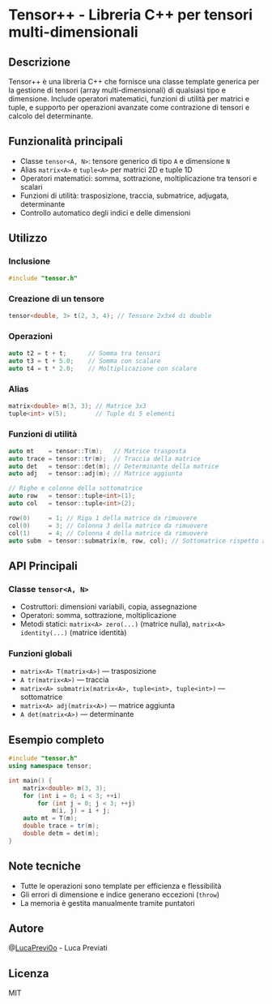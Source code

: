 # Tensor++ - Libreria C++ per tensori multi-dimensionali

## Descrizione

Tensor++ è una libreria C++ che fornisce una classe template generica per la gestione di tensori (array multi-dimensionali) di qualsiasi tipo e dimensione.
Include operatori matematici, funzioni di utilità per matrici e tuple, e supporto per operazioni avanzate come contrazione di tensori e calcolo del determinante.

## Funzionalità principali
- Classe `tensor<A, N>`: tensore generico di tipo `A` e dimensione `N`
- Alias `matrix<A>` e `tuple<A>` per matrici 2D e tuple 1D
- Operatori matematici: somma, sottrazione, moltiplicazione tra tensori e scalari
- Funzioni di utilità: trasposizione, traccia, submatrice, adjugata, determinante
- Controllo automatico degli indici e delle dimensioni

## Utilizzo

### Inclusione
```cpp
#include "tensor.h"
```

### Creazione di un tensore
```cpp
tensor<double, 3> t(2, 3, 4); // Tensore 2x3x4 di double
```

### Operazioni
```cpp
auto t2 = t + t;      // Somma tra tensori
auto t3 = t + 5.0;    // Somma con scalare
auto t4 = t * 2.0;    // Moltiplicazione con scalare
```

### Alias
```cpp
matrix<double> m(3, 3); // Matrice 3x3
tuple<int> v(5);        // Tuple di 5 elementi
```

### Funzioni di utilità
```cpp
auto mt    = tensor::T(m);   // Matrice trasposta
auto trace = tensor::tr(m);  // Traccia della matrice
auto det   = tensor::det(m); // Determinante della matrice
auto adj   = tensor::adj(m); // Matrice aggiunta

// Righe e colonne della sottomatrice
auto row   = tensor::tuple<int>(1);
auto col   = tensor::tuple<int>(2);

row(0)     = 1; // Riga 1 della matrice da rimuovere
col(0)     = 3; // Colonna 3 della matrice da rimuovere
col(1)     = 4; // Colonna 4 della matrice da rimuovere
auto subm  = tensor::submatrix(m, row, col); // Sottomatrice rispetto alle righe/colonne
```

## API Principali

### Classe `tensor<A, N>`
- Costruttori: dimensioni variabili, copia, assegnazione
- Operatori: somma, sottrazione, moltiplicazione
- Metodi statici: `matrix<A> zero(...)` (matrice nulla), `matrix<A> identity(...)` (matrice identità)

### Funzioni globali
- `matrix<A> T(matrix<A>)` — trasposizione
- `A tr(matrix<A>)` — traccia
- `matrix<A> submatrix(matrix<A>, tuple<int>, tuple<int>)` — sottomatrice
- `matrix<A> adj(matrix<A>)` — matrice aggiunta
- `A det(matrix<A>)` — determinante

## Esempio completo
```cpp
#include "tensor.h"
using namespace tensor;

int main() {
    matrix<double> m(3, 3);
    for (int i = 0; i < 3; ++i)
        for (int j = 0; j < 3; ++j)
            m(i, j) = i + j;
    auto mt = T(m);
    double trace = tr(m);
    double detm = det(m);
}
```

## Note tecniche
- Tutte le operazioni sono template per efficienza e flessibilità
- Gli errori di dimensione e indice generano eccezioni (`throw`)
- La memoria è gestita manualmente tramite puntatori

## Autore
@[LucaPrevi0o](https://github.com/LucaPrevi0o) - Luca Previati

## Licenza
MIT
